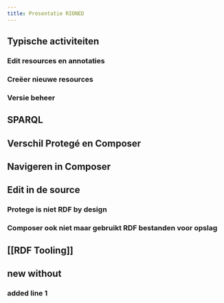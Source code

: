 ```yaml
---
title: Presentatie RIONED
---
```


## Typische activiteiten
### Edit resources en annotaties
### Creëer nieuwe resources
### Versie beheer
## SPARQL
## Verschil Protegé  en Composer
## Navigeren in Composer
## Edit in de source
### Protege is niet RDF by design
### Composer ook niet maar gebruikt RDF bestanden voor opslag
###
## [[RDF Tooling]]
## new without
### added line 1
###
